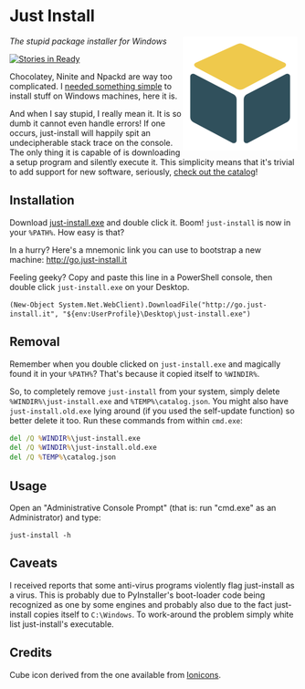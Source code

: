 Just Install
============

<img align="right" src="misc/cube.png" width="200" height="200"/>

*The stupid package installer for Windows*

[![Stories in Ready](https://badge.waffle.io/lvillani/just-install.png?label=ready&title=Ready)](https://waffle.io/lvillani/just-install)

Chocolatey, Ninite and Npackd are way too complicated. I [needed something
simple](http://lorenzo.villani.me/2013/04/08/just-install-my-stuff/) to install stuff on Windows
machines, here it is.

And when I say stupid, I really mean it. It is so dumb it cannot even handle errors! If one occurs,
just-install will happily spit an undecipherable stack trace on the console. The only thing it is
capable of is downloading a setup program and silently execute it. This simplicity means that it's
trivial to add support for new software, seriously, [check out the
catalog](https://github.com/lvillani/just-install/blob/master/catalog/catalog.yml)!




Installation
------------

Download [just-install.exe](http://lvillani.github.io/just-install/just-install.exe)
and double click it. Boom! `just-install` is now in your `%PATH%`. How easy is
that?

In a hurry? Here's a mnemonic link you can use to bootstrap a new machine: <http://go.just-install.it>

Feeling geeky? Copy and paste this line in a PowerShell console, then double click `just-install.exe` on
your Desktop.

```posh
(New-Object System.Net.WebClient).DownloadFile("http://go.just-install.it", "${env:UserProfile}\Desktop\just-install.exe")
```



Removal
-------

Remember when you double clicked on `just-install.exe` and magically found it in your `%PATH%`?
That's because it copied itself to `%WINDIR%`.

So, to completely remove `just-install` from your system, simply delete `%WINDIR%\just-install.exe`
and `%TEMP%\catalog.json`. You might also have `just-install.old.exe` lying around (if you used the
self-update function) so better delete it too. Run these commands from within `cmd.exe`:

```bat
del /Q %WINDIR%\just-install.exe
del /Q %WINDIR%\just-install.old.exe
del /Q %TEMP%\catalog.json
```




Usage
-----

Open an "Administrative Console Prompt" (that is: run "cmd.exe" as an Administrator) and type:

    just-install -h




Caveats
-------

I received reports that some anti-virus programs violently flag just-install as a virus. This is
probably due to PyInstaller's boot-loader code being recognized as one by some engines and probably
also due to the fact just-install copies itself to `C:\Windows`. To work-around the problem simply
white list just-install's executable.




Credits
-------

Cube icon derived from the one available from [Ionicons](http://ionicons.com/).
